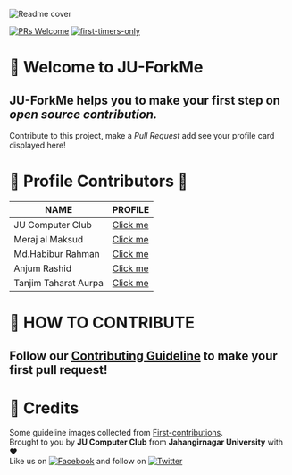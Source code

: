 ![Readme cover](howto/JU-ForkMe.png "JUForkMe Cover")

[![PRs Welcome](https://img.shields.io/badge/PRs-welcome-success?style=for-the-badge&logo=appveyor)](https://github.com/JU-Computer-Club/JU-ForkMe/blob/master/CONTRIBUTING.md) 
[![first-timers-only](https://img.shields.io/badge/first--timers--only-friendly-blue?style=for-the-badge&logo=appveyor)](https://www.firsttimersonly.com/)

# :triangular_flag_on_post: Welcome to JU-ForkMe 
## **JU-ForkMe** helps you to make your first step on *open source contribution.* 
Contribute to this project, make a *Pull Request* add see your profile card displayed here!

# :purple_heart: Profile Contributors :purple_heart:
| **NAME**           | **PROFILE**                                                                                   |
|--------------------|-----------------------------------------------------------------------------------------------|
| JU Computer Club | [Click me](Contributors/example.md) |
| Meraj al Maksud | [Click me](Contributors/example2.md) |
| Md.Habibur Rahman | [Click me](Contributors/Habibs_contribution.md) |
| Anjum Rashid | [Click me](Contributors/anjum-rashid.md) |
|Tanjim Taharat Aurpa| [Click me](Contributors/Taharat_Aurpa.md) |

# :scroll: HOW TO CONTRIBUTE

## Follow our [Contributing Guideline](CONTRIBUTING.md) to make your first pull request! 
  
# :mega: Credits
Some guideline images collected from [First-contributions](https://github.com/firstcontributions/first-contributions). <br> 
Brought to you by **JU Computer Club** from **Jahangirnagar University** with :heart: <br>
Like us on [![Facebook](https://i.imgur.com/fep1WsG.png)](https://www.facebook.com/jucomputerclub) and follow on [![Twitter](https://i.imgur.com/wWzX9uB.png)](https://twitter.com/JUComputerClub)<br>
